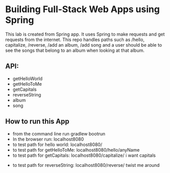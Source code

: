 # Building Full-Stack Web Apps using Spring

This lab is created from Spring app. It uses Spring to make requests and get requests from the internet. This repo handles paths 
such as /hello, capitalize, /reverse, /add an album, /add song and a user should be able to see the songs that 
belong to an album when looking at that album.


## API:
* getHelloWorld
* getHelloToMe
* getCapitals
* reverseString
* album
* song
                            

## How to run this App
* from the command line run gradlew bootrun
* In the browser run: localhost8080 
* to test path for hello world: localhost8080/
* to test path for getHelloToMe: localhost8080/hello/anyName
* to test path for getCapitals: localhost8080/capitalize/ i want capitals
+ to test path for reverseString: localhost8080/reverse/ twist me around

